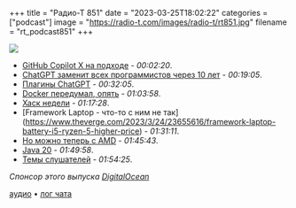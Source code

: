 +++
title = "Радио-Т 851"
date = "2023-03-25T18:02:22"
categories = ["podcast"]
image = "https://radio-t.com/images/radio-t/rt851.jpg"
filename = "rt_podcast851"
+++

![](https://radio-t.com/images/radio-t/rt851.jpg)

- [GitHub Copilot X на подходе](https://github.com/features/preview/copilot-x) - *00:02:20*.
- [ChatGPT заменит всех программистов через 10 лет](https://levelup.gitconnected.com/chatgpt-will-replace-programmers-within-10-years-91e5b3bd3676?gi=bfcadf79a47b) - *00:19:05*.
- [Плагины ChatGPT](https://openai.com/blog/chatgpt-plugins) - *00:32:05*.
- [Docker передумал, опять](https://www.docker.com/blog/no-longer-sunsetting-the-free-team-plan/) - *01:03:58*.
- [Хаск недели](https://www.theverge.com/2023/3/23/23653115/linus-tech-tips-youtube-hack-crypto-scam) - *01:17:28*.
- [Framework Laptop - что-то с ним не так] (https://www.theverge.com/2023/3/24/23655616/framework-laptop-battery-i5-ryzen-5-higher-price) - *01:31:11*.
- [Но можно теперь с AMD](https://www.theverge.com/2023/3/23/23653230/framework-laptop-13-inch-intel-amd-release-date-news-features-price) - *01:45:43*.
- [Java 20](https://mail.openjdk.org/pipermail/jdk-dev/2023-March/007517.html) - *01:49:58*.
- [Темы слушателей](https://radio-t.com/p/2023/03/21/prep-851/) - *01:54:25*.

*Спонсор этого выпуска [DigitalOcean](https://do.co/radiot)*


[аудио](https://cdn.radio-t.com/rt_podcast851.mp3) • [лог чата](https://chat.radio-t.com/logs/radio-t-851.html)
<audio src="https://cdn.radio-t.com/rt_podcast851.mp3" preload="none"></audio>
